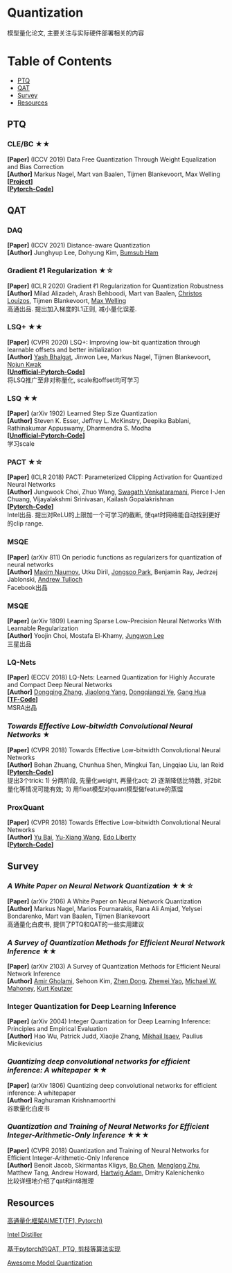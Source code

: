 # Quantization
模型量化论文, 主要关注与实际硬件部署相关的内容
# Table of Contents
- [PTQ](#ptq)
- [QAT](#qat)
- [Survey](#survey)
- [Resources](#resources)


## PTQ
### CLE/BC ★★
**[Paper]**  (ICCV 2019) Data Free Quantization Through Weight Equalization and Bias Correction <Br>
**[Author]** Markus Nagel, Mart van Baalen, Tijmen Blankevoort, Max Welling <Br>
**[[Project](https://cvlab.yonsei.ac.kr/projects/DAQ/)]** <Br> **[[Pytorch-Code](https://github.com/cvlab-yonsei/DAQ)]** <Br>

  
## QAT
### DAQ
**[Paper]**  (ICCV 2021) Distance-aware Quantization <Br>
**[Author]** Junghyup Lee, Dohyung Kim, [Bumsub Ham](https://cvlab.yonsei.ac.kr/) <Br>

### Gradient ℓ1 Regularization ★☆
**[Paper]**  (ICLR 2020) Gradient ℓ1 Regularization for Quantization Robustness <Br>
**[Author]** Milad Alizadeh, Arash Behboodi, Mart van Baalen, [Christos Louizos](https://christoslouizos.wordpress.com/), Tijmen Blankevoort, [Max Welling](https://staff.fnwi.uva.nl/m.welling/) <Br>
高通出品. 提出加入梯度的L1正则, 减小量化误差.
  
### LSQ+ ★★
**[Paper]**  (CVPR 2020) LSQ+: Improving low-bit quantization through learnable offsets and better initialization <Br>
**[Author]** [Yash Bhalgat](https://yashbhalgat.github.io/), Jinwon Lee, Markus Nagel, Tijmen Blankevoort, [Nojun Kwak](http://mipal.snu.ac.kr/index.php/Main_Page) <Br>
**[[Unofficial-Pytorch-Code](https://github.com/DeadAt0m/LSQFakeQuantize-PyTorch)]** <Br>
将LSQ推广至非对称量化, scale和offset均可学习

### LSQ ★★
**[Paper]**  (arXiv 1902) Learned Step Size Quantization <Br>
**[Author]** Steven K. Esser, Jeffrey L. McKinstry, Deepika Bablani, Rathinakumar Appuswamy, Dharmendra S. Modha <Br>
**[[Unofficial-Pytorch-Code](https://github.com/DeadAt0m/LSQFakeQuantize-PyTorch)]** <Br>
学习scale

### PACT ★☆
**[Paper]**  (ICLR 2018) PACT: Parameterized Clipping Activation for Quantized Neural Networks <Br>
**[Author]** Jungwook Choi, Zhuo Wang, [Swagath Venkataramani](https://engineering.purdue.edu/people/swagath.venkataramani.1/index_html), Pierce I-Jen Chuang, Vijayalakshmi Srinivasan, Kailash Gopalakrishnan <Br>
**[[Pytorch-Code](https://github.com/IntelLabs/distiller/blob/master/distiller/quantization/clipped_linear.py)]** <Br>
Intel出品. 提出对ReLU的上限加一个可学习的截断, 使qat时网络能自动找到更好的clip range.

### MSQE
**[Paper]**  (arXiv 811) On periodic functions as regularizers for quantization of neural networks <Br>
**[Author]** [Maxim Naumov](https://research.facebook.com/people/naumov-maxim/), Utku Diril, [Jongsoo Park](https://sites.google.com/site/jongsoopark/), Benjamin Ray, Jedrzej Jablonski, [Andrew Tulloch](https://tullo.ch/) <Br>
Facebook出品
  
### MSQE
**[Paper]**  (arXiv 1809) Learning Sparse Low-Precision Neural Networks With Learnable Regularization <Br>
**[Author]** Yoojin Choi, Mostafa El-Khamy, [Jungwon Lee](https://sites.google.com/site/jungwonlee) <Br>
三星出品

### LQ-Nets
**[Paper]**  (ECCV 2018) LQ-Nets: Learned Quantization for Highly Accurate and Compact Deep Neural Networks <Br>
**[Author]** [Dongqing Zhang](https://github.com/zdqzeros), [Jiaolong Yang](http://jlyang.org/), [Dongqiangzi Ye](https://github.com/EowinYe), [Gang Hua](https://www.microsoft.com/en-us/research/people/ganghua/)  <Br>
**[[TF-Code](https://github.com/microsoft/LQ-Nets)]**  <Br>
MSRA出品
  
### *Towards Effective Low-bitwidth Convolutional Neural Networks* ★
**[Paper]**  (CVPR 2018) Towards Effective Low-bitwidth Convolutional Neural Networks <Br>
**[Author]** Bohan Zhuang, Chunhua Shen, Mingkui Tan, Lingqiao Liu, Ian Reid <Br>
**[[Pytorch-Code](https://github.com/nowgood/QuantizeCNNModel)]** <Br>
提出3个trick: 1) 分两阶段, 先量化weight, 再量化act; 2) 逐渐降低比特数, 对2bit量化等情况可能有效; 3) 用float模型对quant模型做feature的蒸馏

### ProxQuant
**[Paper]**  (CVPR 2018) Towards Effective Low-bitwidth Convolutional Neural Networks <Br>
**[Author]** [Yu Bai](https://yubai.org/), [Yu-Xiang Wang](https://sites.cs.ucsb.edu/~yuxiangw/), [Edo Liberty](https://edoliberty.github.io//) <Br>
**[[Pytorch-Code](https://github.com/allenbai01/ProxQuant)]** <Br>






## Survey
### *A White Paper on Neural Network Quantization* ★★☆
**[Paper]**  (arXiv 2106) A White Paper on Neural Network Quantization <Br>
**[Author]** Markus Nagel, Marios Fournarakis, Rana Ali Amjad, Yelysei Bondarenko, Mart van Baalen, Tijmen Blankevoort <Br>
高通量化白皮书, 提供了PTQ和QAT的一些实用建议

### *A Survey of Quantization Methods for Efficient Neural Network Inference* ★★
**[Paper]**  (arXiv 2103) A Survey of Quantization Methods for Efficient Neural Network Inference <Br>
**[Author]** [Amir Gholami](http://amirgholami.org/), Sehoon Kim, [Zhen Dong](https://dong-zhen.com/), [Zhewei Yao](https://yaozhewei.github.io/), [Michael W. Mahoney](https://www.stat.berkeley.edu/~mmahoney/), [Kurt Keutzer](https://people.eecs.berkeley.edu/~keutzer/) <Br>

### Integer Quantization for Deep Learning Inference
**[Paper]**  (arXiv 2004) Integer Quantization for Deep Learning Inference: Principles and Empirical Evaluation <Br>
**[Author]** Hao Wu, Patrick Judd, Xiaojie Zhang, [Mikhail Isaev](https://research.monash.edu/en/persons/mikhail-isaev), Paulius Micikevicius <Br>

### *Quantizing deep convolutional networks for efficient inference: A whitepaper* ★★
**[Paper]**  (arXiv 1806) Quantizing deep convolutional networks for efficient inference: A whitepaper <Br>
**[Author]** Raghuraman Krishnamoorthi <Br>
谷歌量化白皮书

### *Quantization and Training of Neural Networks for Efficient Integer-Arithmetic-Only Inference* ★★★
**[Paper]**  (CVPR 2018) Quantization and Training of Neural Networks for Efficient Integer-Arithmetic-Only Inference<Br>
**[Author]** Benoit Jacob, Skirmantas Kligys, [Bo Chen](http://www.vision.caltech.edu/bchen3/_site2/index.html), [Menglong Zhu](http://dreamdragon.github.io/), Matthew Tang, Andrew Howard, [Hartwig Adam](https://research.google/people/author37870/), Dmitry Kalenichenko <Br>
比较详细地介绍了qat和int8推理

  
  
  
## Resources
[高通量化框架AIMET(TF1, Pytorch)](https://github.com/quic/aimet)

[Intel Distiller](https://github.com/IntelLabs/distiller)
  
[基于pytorch的QAT, PTQ, 剪枝等算法实现](https://github.com/666DZY666/micronet)
  
[Awesome Model Quantization](https://github.com/htqin/awesome-model-quantization#Survey_of_Quantization)

